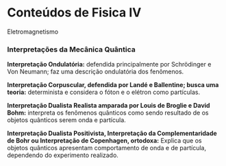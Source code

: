 # Conteúdos de Fisica IV 

Eletromagnetismo


### Interpretações da Mecânica Quântica

**Interpretação Ondulatória:**
defendida principalmente por Schrödinger e Von Neumann;
faz uma descrição ondulatória dos fenômenos. 

**Interpretação Corpuscular, defendida por Landé e Ballentine; busca uma teoria:**
determinista e considera o fóton e o elétron como partículas. 

**Interpretação Dualista Realista amparada por Louis de Broglie e David Bohm:**
interpreta os fenômenos quânticos como sendo resultado de os objetos quânticos serem onda e
partícula. 

**Interpretação Dualista Positivista, Interpretação da Complementaridade de Bohr ou
Interpretação de Copenhagen, ortodoxa:**
Explica que os objetos quânticos apresentam
comportamento de onda e de partícula, dependendo do experimento realizado. 


